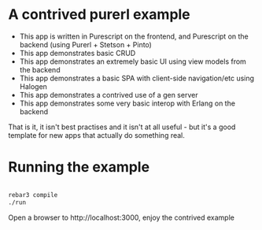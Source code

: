 A contrived purerl example
==

- This app is written in Purescript on the frontend, and Purescript on the backend (using Purerl + Stetson + Pinto)
- This app demonstrates basic CRUD 
- This app demonstrates an extremely basic UI using view models from the backend
- This app demonstrates a basic SPA with client-side navigation/etc using Halogen
- This app demonstrates a contrived use of a gen server
- This app demonstrates some very basic interop with Erlang on the backend

That is it, it isn't best practises and it isn't at all useful - but it's a good template for new apps that actually do something real.

Running the example
==

``` bash

rebar3 compile
./run

```

Open a browser to http://localhost:3000, enjoy the contrived example



